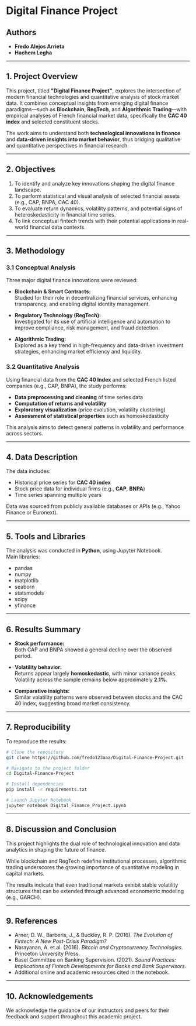 # **Digital Finance Project**

## **Authors**
- **Fredo Alejos Arrieta**  
- **Hachem Legha**

---

## **1. Project Overview**

This project, titled **"Digital Finance Project"**, explores the intersection of modern financial technologies and quantitative analysis of stock market data. It combines conceptual insights from emerging digital finance paradigms—such as **Blockchain**, **RegTech**, and **Algorithmic Trading**—with empirical analyses of French financial market data, specifically the **CAC 40 index** and selected constituent stocks.

The work aims to understand both **technological innovations in finance** and **data-driven insights into market behavior**, thus bridging qualitative and quantitative perspectives in financial research.

---

## **2. Objectives**

1. To identify and analyze key innovations shaping the digital finance landscape.  
2. To perform statistical and visual analysis of selected financial assets (e.g., CAP, BNPA, CAC 40).  
3. To evaluate return dynamics, volatility patterns, and potential signs of heteroskedasticity in financial time series.  
4. To link conceptual fintech trends with their potential applications in real-world financial data contexts.

---

## **3. Methodology**

### **3.1 Conceptual Analysis**
Three major digital finance innovations were reviewed:

- **Blockchain & Smart Contracts:**  
  Studied for their role in decentralizing financial services, enhancing transparency, and enabling digital identity management.

- **Regulatory Technology (RegTech):**  
  Investigated for its use of artificial intelligence and automation to improve compliance, risk management, and fraud detection.

- **Algorithmic Trading:**  
  Explored as a key trend in high-frequency and data-driven investment strategies, enhancing market efficiency and liquidity.

### **3.2 Quantitative Analysis**
Using financial data from the **CAC 40 Index** and selected French listed companies (e.g., CAP, BNPA), the study performs:

- **Data preprocessing and cleaning** of time series data  
- **Computation of returns and volatility**  
- **Exploratory visualization** (price evolution, volatility clustering)  
- **Assessment of statistical properties** such as homoskedasticity  

This analysis aims to detect general patterns in volatility and performance across sectors.

---

## **4. Data Description**

The data includes:

- Historical price series for **CAC 40 index**  
- Stock price data for individual firms (e.g., **CAP**, **BNPA**)  
- Time series spanning multiple years  

Data was sourced from publicly available databases or APIs (e.g., Yahoo Finance or Euronext).

---

## **5. Tools and Libraries**

The analysis was conducted in **Python**, using Jupyter Notebook.  
Main libraries:

- pandas  
- numpy  
- matplotlib  
- seaborn  
- statsmodels  
- scipy  
- yfinance  

---

## **6. Results Summary**

- **Stock performance:**  
  Both CAP and BNPA showed a general decline over the observed period.

- **Volatility behavior:**  
  Returns appear largely **homoskedastic**, with minor variance peaks.  
  Volatility across the sample remains below approximately **2.1%**.

- **Comparative insights:**  
  Similar volatility patterns were observed between stocks and the CAC 40 index, suggesting broad market consistency.

---

## **7. Reproducibility**

To reproduce the results:

```bash
# Clone the repository
git clone https://github.com/fredo123aaa/Digital-Finance-Project.git

# Navigate to the project folder
cd Digital-Finance-Project

# Install dependencies
pip install -r requirements.txt

# Launch Jupyter Notebook
jupyter notebook Digital_Finance_Project.ipynb
```

---

## **8. Discussion and Conclusion**

This project highlights the dual role of technological innovation and data analytics in shaping the future of finance.

While blockchain and RegTech redefine institutional processes, algorithmic trading underscores the growing importance of quantitative modeling in capital markets.

The results indicate that even traditional markets exhibit stable volatility structures that can be extended through advanced econometric modeling (e.g., GARCH).

---

## **9. References**

- Arner, D. W., Barberis, J., & Buckley, R. P. (2016). *The Evolution of Fintech: A New Post-Crisis Paradigm?*  
- Narayanan, A. et al. (2016). *Bitcoin and Cryptocurrency Technologies.* Princeton University Press.  
- Basel Committee on Banking Supervision. (2021). *Sound Practices: Implications of Fintech Developments for Banks and Bank Supervisors.*  
- Additional online and academic resources cited in the notebook.

---

## **10. Acknowledgements**

We acknowledge the guidance of our instructors and peers for their feedback and support throughout this academic project.

